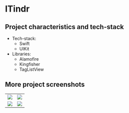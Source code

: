 <h1 align="left">ITindr</h1>
<h2 align="left">Project characteristics and tech-stack</h2>

<ul>
  <li>Tech-stack:
    <ul>
      <li>Swift</li>
      <li>UIKit</li> 
    </ul>
  </li>
 <li>Libraries:
    <ul>
      <li>Alamofire</li>
      <li>Kingfisher</li>
      <li>TagListView</li>
    </ul>
  </li>
</ul>
<rp>The application implements work with the API through third-party libraries. Layout through XIB files.</rp>
<h2 align="left">More project screenshots</h2> 

<table>
<tr>
    <td><img src="https://user-images.githubusercontent.com/80741988/159171084-4c5963ba-406b-484d-97ea-52dbff04181f.png"></td>
    <td><img src="https://user-images.githubusercontent.com/80741988/159171226-c910eaf2-f4d3-4ed9-9b68-9e2fb8b6e610.png"></td>
</tr>
<tr>
    <td><img src="https://user-images.githubusercontent.com/80741988/159171389-7c19a4b8-3e01-4c1f-92ae-b3d38ff81363.png"></td>
    <td><img src="https://user-images.githubusercontent.com/80741988/159171454-08e7d026-d31f-4ce1-a979-a8b2fc8b86b1.png"></td>
</tr>
</table>





